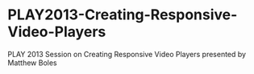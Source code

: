 PLAY2013-Creating-Responsive-Video-Players
==========================================

PLAY 2013 Session on Creating Responsive Video Players presented by Matthew Boles

